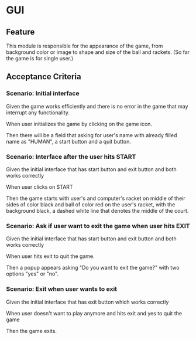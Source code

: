 # GUI

## Feature

This module is responsible for the appearance of the game,
from background color or image to shape and size of the ball
and rackets. (So far the game is for single user.)

## Acceptance Criteria

### Scenario: Initial interface

Given the game works efficiently and there is no
error in the game that may interrupt any functionality.

When user initializes the game by clicking on the game icon.

Then there will be a field that asking for user's name
with already filled name as "HUMAN", a start button
and a quit button.

### Scenario: Interface after the user hits START

Given the initial interface that has start
button and exit button and both works correctly

When user clicks on START

Then the game starts with user's and computer's racket
on middle of their sides of color black and ball of color red
on the user's racket, with the background black,
a dashed white line that denotes the middle of the court.

### Scenario: Ask if user want to exit the game when user hits EXIT

Given the initial interface that has start
button and exit button and both works correctly

When user hits exit to quit the game.

Then a popup appears asking "Do you want
to exit the game?" with two options "yes" or "no".

### Scenario: Exit when user wants to exit

Given the initial interface that has exit button
which works correctly

When user doesn't want to play anymore and
hits exit and yes to quit the game

Then the game exits.
